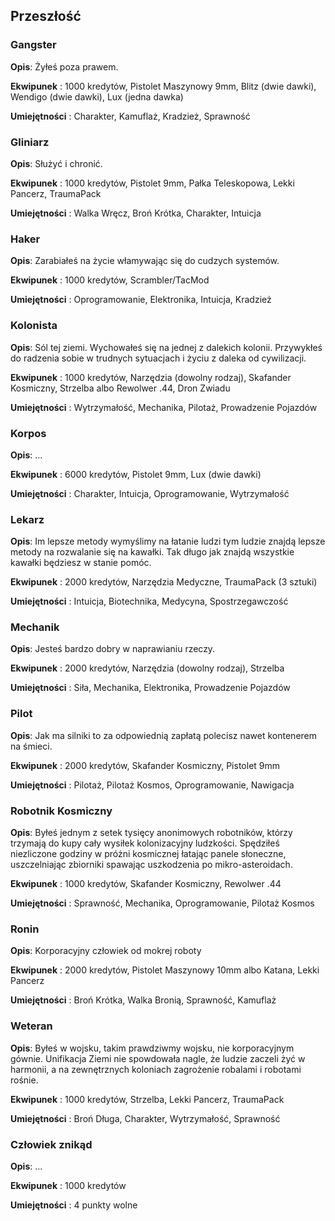 <h2>Przeszłość</h2>

<h3>Gangster</h3>

**Opis**: Żyłeś poza prawem.

**Ekwipunek** : 1000 kredytów, Pistolet Maszynowy 9mm, Blitz (dwie dawki), Wendigo (dwie dawki), Lux (jedna dawka)

**Umiejętności** : Charakter, Kamuflaż, Kradzież, Sprawność

<h3>Gliniarz</h3>

**Opis**: Służyć i chronić.

**Ekwipunek** : 1000 kredytów, Pistolet 9mm, Pałka Teleskopowa, Lekki Pancerz, TraumaPack

**Umiejętności** : Walka Wręcz, Broń Krótka, Charakter, Intuicja

<h3>Haker</h3>

**Opis**: Zarabiałeś na życie włamywając się do cudzych systemów.

**Ekwipunek** : 1000 kredytów, Scrambler/TacMod

**Umiejętności** : Oprogramowanie, Elektronika, Intuicja, Kradzież

<h3>Kolonista</h3>

**Opis**: Sól tej ziemi. Wychowałeś się na jednej z dalekich kolonii. Przywykłeś do radzenia sobie w trudnych sytuacjach i życiu z daleka od cywilizacji.

**Ekwipunek** : 1000 kredytów, Narzędzia (dowolny rodzaj), Skafander Kosmiczny, Strzelba albo Rewolwer .44, Dron Zwiadu

**Umiejętności** : Wytrzymałość, Mechanika, Pilotaż, Prowadzenie Pojazdów

<h3>Korpos</h3>

**Opis**: ...

**Ekwipunek** : 6000 kredytów, Pistolet 9mm, Lux (dwie dawki)

**Umiejętności** : Charakter, Intuicja, Oprogramowanie, Wytrzymałość

<h3>Lekarz</h3>

**Opis**: Im lepsze metody wymyślimy na łatanie ludzi tym ludzie znajdą lepsze metody na rozwalanie się na kawałki. Tak długo jak znajdą wszystkie kawałki będziesz w stanie pomóc.

**Ekwipunek** : 2000 kredytów, Narzędzia Medyczne, TraumaPack (3 sztuki)

**Umiejętności** : Intuicja, Biotechnika, Medycyna, Spostrzegawczość

<h3>Mechanik</h3>

**Opis**: Jesteś bardzo dobry w naprawianiu rzeczy.

**Ekwipunek** : 2000 kredytów, Narzędzia (dowolny rodzaj), Strzelba

**Umiejętności** : Siła, Mechanika, Elektronika, Prowadzenie Pojazdów

<h3>Pilot</h3>

**Opis**: Jak ma silniki to za odpowiednią zapłatą polecisz nawet kontenerem na śmieci.

**Ekwipunek** : 2000 kredytów, Skafander Kosmiczny, Pistolet 9mm

**Umiejętności** : Pilotaż, Pilotaż Kosmos, Oprogramowanie, Nawigacja

<h3>Robotnik Kosmiczny</h3>

**Opis**: Byłeś jednym z setek tysięcy anonimowych robotników, którzy trzymają do kupy cały wysiłek kolonizacyjny ludzkości. Spędziłeś niezliczone godziny w próżni kosmicznej łatając panele słoneczne, uszczelniając zbiorniki spawając uszkodzenia po mikro-asteroidach.

**Ekwipunek** : 1000 kredytów, Skafander Kosmiczny, Rewolwer .44

**Umiejętności** : Sprawność, Mechanika, Oprogramowanie, Pilotaż Kosmos

<h3>Ronin</h3>

**Opis**: Korporacyjny człowiek od mokrej roboty

**Ekwipunek** : 2000 kredytów, Pistolet Maszynowy 10mm albo Katana, Lekki Pancerz

**Umiejętności** : Broń Krótka, Walka Bronią, Sprawność, Kamuflaż

<h3>Weteran</h3>

**Opis**: Byłeś w wojsku, takim prawdziwmy wojsku, nie korporacyjnym gównie. Unifikacja Ziemi nie spowdowała nagle, że ludzie zaczeli żyć w harmonii, a na zewnętrznych koloniach zagrożenie robalami i robotami rośnie.

**Ekwipunek** : 1000 kredytów, Strzelba, Lekki Pancerz, TraumaPack

**Umiejętności** : Broń Długa, Charakter, Wytrzymałość, Sprawność

<h3>Człowiek znikąd</h3>

**Opis**: ...

**Ekwipunek** : 1000 kredytów

**Umiejętności** : 4 punkty wolne
